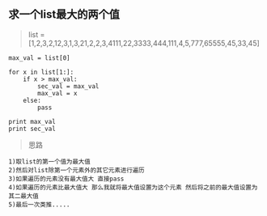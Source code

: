 ## 求一个list最大的两个值 ##
> list = [1,2,3,2,12,3,1,3,21,2,2,3,4111,22,3333,444,111,4,5,777,65555,45,33,45]

```
max_val = list[0]

for x in list[1:]:
    if x > max_val:
        sec_val = max_val
        max_val = x
    else:
        pass
        
print max_val
print sec_val
```

> 思路

```
1)取list的第一个值为最大值
2)然后对list除第一个元素外的其它元素进行遍历
3)如果遍历的元素没有最大值大 直接pass
4)如果遍历的元素比最大值大 那么我就将最大值设置为这个元素 然后将之前的最大值设置为其二最大值
5)最后一次类推.....
```
